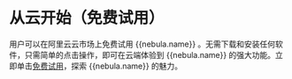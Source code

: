 # 从云开始（免费试用）

用户可以在阿里云云市场上免费试用 {{nebula.name}} 。无需下载和安装任何软件，只需简单的点击操作，即可在云端体验到 {{nebula.name}} 的强大功能。立即单击[免费试用](https://computenest.console.aliyun.com/user/cn-hangzhou/serviceInstanceCreate?ServiceId=service-39f4f251e9484369a778&ServiceVersion=20&isTrial=true)，探索 {{nebula.name}} 的魅力。

